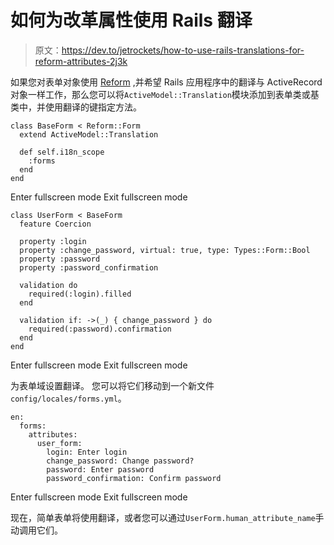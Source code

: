 # 如何为改革属性使用 Rails 翻译

> 原文：<https://dev.to/jetrockets/how-to-use-rails-translations-for-reform-attributes-2j3k>

如果您对表单对象使用 [Reform](https://github.com/trailblazer/reform) ,并希望 Rails 应用程序中的翻译与 ActiveRecord 对象一样工作，那么您可以将`ActiveModel::Translation`模块添加到表单类或基类中，并使用翻译的键指定方法。

```
class BaseForm < Reform::Form
  extend ActiveModel::Translation

  def self.i18n_scope
    :forms
  end
end 
```

Enter fullscreen mode Exit fullscreen mode

```
class UserForm < BaseForm
  feature Coercion

  property :login
  property :change_password, virtual: true, type: Types::Form::Bool
  property :password
  property :password_confirmation

  validation do
    required(:login).filled
  end

  validation if: ->(_) { change_password } do
    required(:password).confirmation
  end
end 
```

Enter fullscreen mode Exit fullscreen mode

为表单域设置翻译。
您可以将它们移动到一个新文件`config/locales/forms.yml`。

```
en:
  forms:
    attributes:
      user_form:
        login: Enter login
        change_password: Change password?
        password: Enter password
        password_confirmation: Confirm password 
```

Enter fullscreen mode Exit fullscreen mode

现在，简单表单将使用翻译，或者您可以通过`UserForm.human_attribute_name`手动调用它们。
